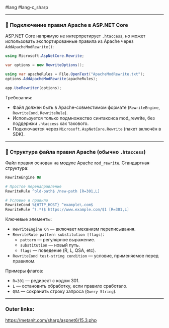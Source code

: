 #lang #lang-c_sharp  

---
### 🔌 Подключение правил Apache в ASP.NET Core

ASP.NET Core напрямую не интерпретирует `.htaccess`, но может использовать экспортированные правила из Apache через `AddApacheModRewrite()`:

```csharp
using Microsoft.AspNetCore.Rewrite;

var options = new RewriteOptions();

using var apacheRules = File.OpenText("ApacheModRewrite.txt");
options.AddApacheModRewrite(apacheRules);

app.UseRewriter(options);
```

Требования:
- Файл должен быть в Apache-совместимом формате (`RewriteEngine`, `RewriteCond`, `RewriteRule`).
- Используется только подмножество синтаксиса mod_rewrite, без поддержки `.htaccess` как такового.
- Подключается через `Microsoft.AspNetCore.Rewrite` (пакет включён в SDK).

---
### 📄 Структура файла правил Apache (обычно `.htaccess`)

Файл правил основан на модуле Apache `mod_rewrite`. Стандартная структура:
```apache
RewriteEngine On

# Простое перенаправление
RewriteRule ^old-path$ /new-path [R=301,L]

# Условие и правило
RewriteCond %{HTTP_HOST} ^example\.com$
RewriteRule ^(.*)$ https://www.example.com/$1 [R=301,L]
```

Ключевые элементы:
- `RewriteEngine On` — включает механизм переписывания.
- `RewriteRule pattern substitution [flags]`:
    - `pattern` — регулярное выражение.   
    - `substitution` — новый путь.     
    - `flags` — поведение (R, L, QSA, etc).    
- `RewriteCond test-string condition` — условие, применяемое перед правилом.

Примеры флагов:
- `R=301` — редирект с кодом 301.
- `L` — остановить обработку, если правило сработало.
- `QSA` — сохранить строку запроса (`Query String`).

---
### Outer links:
https://metanit.com/sharp/aspnet6/15.3.php